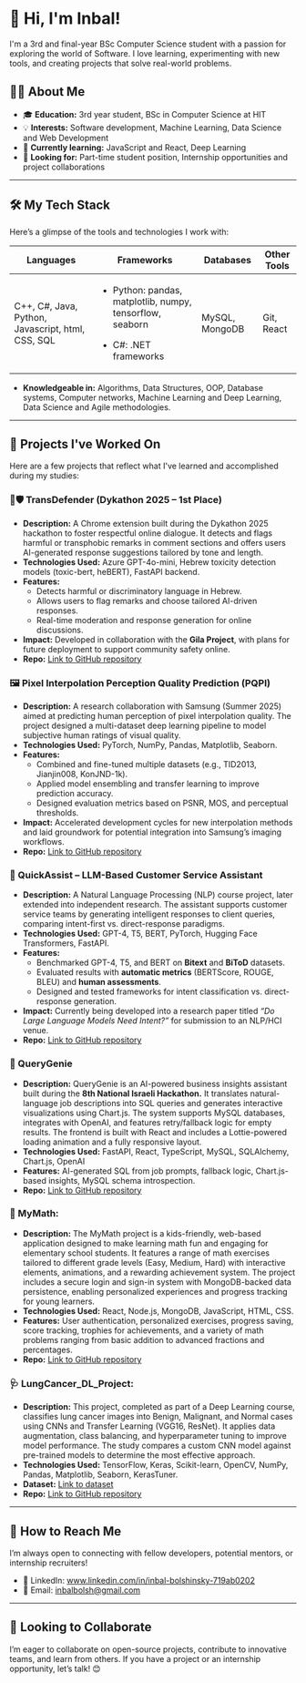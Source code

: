 # 👋 Hi, I'm Inbal!

I'm a 3rd and final-year BSc Computer Science student with a passion for exploring the world of Software. I love learning, experimenting with new tools, and creating projects that solve real-world problems.

## 👨‍🎓 About Me

- 🎓 **Education:** 3rd year student, BSc in Computer Science at HIT
- 💡 **Interests:** Software development, Machine Learning, Data Science and Web Development
- 🌱 **Currently learning:** JavaScript and React, Deep Learning
- 👯 **Looking for:** Part-time student position, Internship opportunities and project collaborations

---

## 🛠️ My Tech Stack

Here’s a glimpse of the tools and technologies I work with:

| **Languages**  | **Frameworks**  | **Databases**  | **Other Tools**  |
|----------------|-----------------|----------------|------------------|
| C++, C#, Java, Python, Javascript, html, CSS, SQL | <ul><li>Python: pandas, matplotlib, numpy, tensorflow, seaborn </li></ul> <ul><li>C#: .NET frameworks</li>| MySQL, MongoDB | Git, React |

- **Knowledgeable in:** Algorithms, Data Structures, OOP, Database systems, Computer networks, Machine Learning and Deep Learning, Data Science and Agile methodologies.
  
---

## 🌟 Projects I've Worked On

Here are a few projects that reflect what I've learned and accomplished during my studies:

### 🌈🛡️ TransDefender (Dykathon 2025 – 1st Place)   
- **Description:** A Chrome extension built during the Dykathon 2025 hackathon to foster respectful online dialogue. It detects and flags harmful or transphobic remarks in comment sections and offers users AI-generated response suggestions tailored by tone and length.  
- **Technologies Used:** Azure GPT-4o-mini, Hebrew toxicity detection models (toxic-bert, heBERT), FastAPI backend.  
- **Features:**  
  - Detects harmful or discriminatory language in Hebrew.  
  - Allows users to flag remarks and choose tailored AI-driven responses.  
  - Real-time moderation and response generation for online discussions.  
- **Impact:** Developed in collaboration with the **Gila Project**, with plans for future deployment to support community safety online.
- **Repo:** [Link to GitHub repository](https://github.com/dykeathon/Transparency)

### 🖼️ Pixel Interpolation Perception Quality Prediction (PQPI)  
- **Description:** A research collaboration with Samsung (Summer 2025) aimed at predicting human perception of pixel interpolation quality. The project designed a multi-dataset deep learning pipeline to model subjective human ratings of visual quality.  
- **Technologies Used:** PyTorch, NumPy, Pandas, Matplotlib, Seaborn.  
- **Features:**  
  - Combined and fine-tuned multiple datasets (e.g., TID2013, Jianjin008, KonJND-1k).  
  - Applied model ensembling and transfer learning to improve prediction accuracy.  
  - Designed evaluation metrics based on PSNR, MOS, and perceptual thresholds.  
- **Impact:** Accelerated development cycles for new interpolation methods and laid groundwork for potential integration into Samsung’s imaging workflows.
- **Repo:** [Link to GitHub repository](https://github.com/orgs/HITProjects/teams/pixelquality)

### 🤖 QuickAssist – LLM-Based Customer Service Assistant  
- **Description:** A Natural Language Processing (NLP) course project, later extended into independent research. The assistant supports customer service teams by generating intelligent responses to client queries, comparing intent-first vs. direct-response paradigms.  
- **Technologies Used:** GPT-4, T5, BERT, PyTorch, Hugging Face Transformers, FastAPI.  
- **Features:**  
  - Benchmarked GPT-4, T5, and BERT on **Bitext** and **BiToD** datasets.  
  - Evaluated results with **automatic metrics** (BERTScore, ROUGE, BLEU) and **human assessments**.  
  - Designed and tested frameworks for intent classification vs. direct-response generation.  
- **Impact:** Currently being developed into a research paper titled *“Do Large Language Models Need Intent?”* for submission to an NLP/HCI venue.
- **Repo:** [Link to GitHub repository](https://github.com/shaniKupiec/QuickAssist)

### 🧞 QueryGenie
- **Description:** QueryGenie is an AI-powered business insights assistant built during the **8th National Israeli Hackathon.** It translates natural-language job descriptions into SQL queries and generates interactive visualizations using Chart.js. The system supports MySQL databases, integrates with OpenAI, and features retry/fallback logic for empty results. The frontend is built with React and includes a Lottie-powered loading animation and a fully responsive layout.
- **Technologies Used:** FastAPI, React, TypeScript, MySQL, SQLAlchemy, Chart.js, OpenAI
- **Features:** AI-generated SQL from job prompts, fallback logic, Chart.js-based insights, MySQL schema introspection.
- **Repo:** [Link to GitHub repository](https://github.com/InbalBolshinsky/QueryGenie)

### 🧮 MyMath:
- **Description:** The MyMath project is a kids-friendly, web-based application designed to make learning math fun and engaging for elementary school students. It features a range of math exercises tailored to different grade levels (Easy, Medium, Hard) with interactive elements, animations, and a rewarding achievement system. The project includes a secure login and sign-in system with MongoDB-backed data persistence, enabling personalized experiences and progress tracking for young learners.
- **Technologies Used:** React, Node.js, MongoDB, JavaScript, HTML, CSS.
- **Features:** User authentication, personalized exercises, progress saving, score tracking, trophies for achievements, and a variety of math problems ranging from basic addition to advanced fractions and percentages.
- **Repo:** [Link to GitHub repository](https://github.com/InbalBolshinsky/MyMath)

### 🩺 LungCancer_DL_Project:
- **Description:** This project, completed as part of a Deep Learning course, classifies lung cancer images into Benign, Malignant, and Normal cases using CNNs and Transfer Learning (VGG16, ResNet). It applies data augmentation, class balancing, and hyperparameter tuning to improve model performance. The study compares a custom CNN model against pre-trained models to determine the most effective approach.
- **Technologies Used:** TensorFlow, Keras, Scikit-learn, OpenCV, NumPy, Pandas, Matplotlib, Seaborn, KerasTuner.
- **Dataset:** [Link to dataset](https://www.kaggle.com/datasets/adityamahimkar/iqothnccd-lung-cancer-dataset/data)
- **Repo:** [Link to GitHub repository](https://github.com/InbalBolshinsky/LungCancer_DL_Project)

---

## 💼 How to Reach Me

I’m always open to connecting with fellow developers, potential mentors, or internship recruiters!

- 💼 LinkedIn: www.linkedin.com/in/inbal-bolshinsky-719ab0202
- 📧 Email: inbalbolsh@gmail.com

---

## 🤝 Looking to Collaborate

I’m eager to collaborate on open-source projects, contribute to innovative teams, and learn from others. If you have a project or an internship opportunity, let’s talk! 😊
